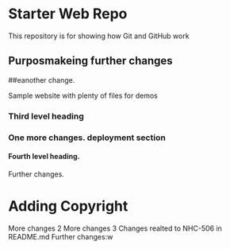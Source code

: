 # Starter Web Repo

This repository is for showing how Git and GitHub work

## Purposmakeing further changes

##eanother change.

Sample website with plenty of files for demos

### Third level heading
### One more changes. deployment section
#### Fourth level heading.
Further changes.
# Adding Copyright
More changes 2
More changes 3
Changes realted to NHC-506 in README.md
Further changes:w


